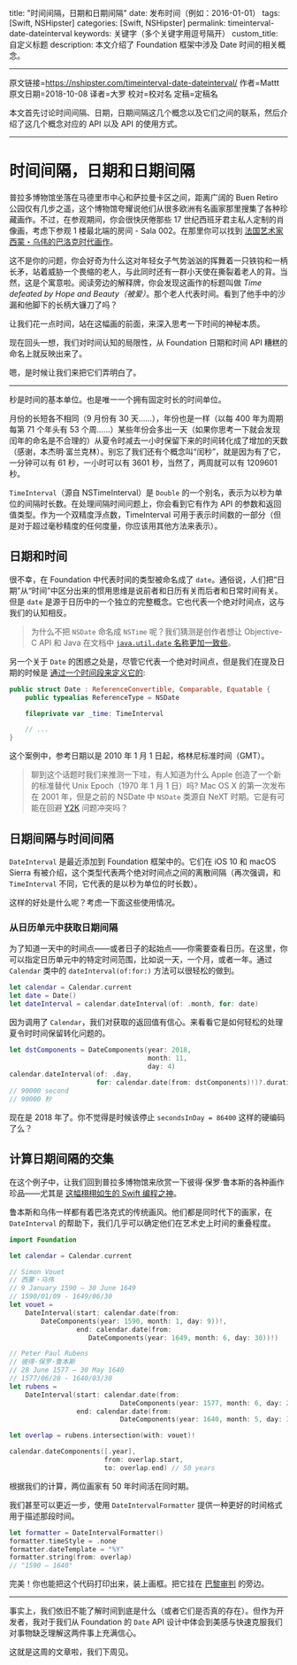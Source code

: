 title: "时间间隔，日期和日期间隔"
date: 发布时间（例如：2016-01-01）
tags: [Swift, NSHipster]
categories: [Swift, NSHipster]
permalink: timeinterval-date-dateinterval
keywords: 关键字（多个关键字用逗号隔开）
custom_title: 自定义标题
description: 本文介绍了 Foundation 框架中涉及 Date 时间的相关概念。

---
原文链接=https://nshipster.com/timeinterval-date-dateinterval/
作者=Mattt
原文日期=2018-10-08
译者=大罗
校对=校对名
定稿=定稿名

<!--此处开始正文-->

本文首先讨论时间间隔、日期，日期间隔这几个概念以及它们之间的联系，然后介绍了这几个概念对应的 API 以及 API 的使用方式。

<!--more-->

---

# 时间间隔，日期和日期间隔

普拉多博物馆坐落在马德里市中心和萨拉曼卡区之间，距离广阔的 Buen Retiro 公园仅有几步之遥，这个博物馆夸耀说他们从很多欧洲有名画家那里搜集了各种珍藏画作。不过，在参观期间，你会很快厌倦那些 17 世纪西班牙君主私人定制的肖像画，考虑下参观 1 楼最北端的房间 - Sala 002。在那里你可以找到 [法国艺术家西蒙・乌伟的巴洛克时代画作](https://www.museodelprado.es/en/the-collection/art-work/time-defeated-by-hope-and-beauty/ebaeb191-f3ff-43b1-9207-fb36a3e5ad5a)。

这不是你的问题，你会好奇为什么这对年轻女子气势汹汹的挥舞着一只铁钩和一柄长矛，站着威胁一个畏缩的老人，与此同时还有一群小天使在撕裂着老人的背。当然，这是个寓意啦。阅读旁边的解释牌，你会发现这画作的标题叫做 *Time defeated by Hope and Beauty（被爱）*。那个老人代表时间。看到了他手中的沙漏和他脚下的长柄大镰刀了吗？

让我们花一点时间，站在这幅画的前面，来深入思考一下时间的神秘本质。

现在回头一想，我们对时间认知的局限性，从 Foundation 日期和时间 API 糟糕的命名上就反映出来了。

嗯，是时候让我们来把它们弄明白了。

***

秒是时间的基本单位。也是唯一一个拥有固定时长的时间单位。

月份的长短各不相同（9 月份有 30 天……），年份也是一样（以每 400 年为周期每第 71 个年头有 53 个周……）某些年份会多出一天（如果你思考一下就会发现闰年的命名是不合理的）从夏令时减去一小时保留下来的时间转化成了增加的天数（感谢，本杰明·富兰克林）。别忘了我们还有个概念叫“闰秒”，就是因为有了它，一分钟可以有 61 秒，一小时可以有 3601 秒，当然了，两周就可以有 1209601 秒。

`TimeInterval`（源自 NSTimeInterval）是 `Double` 的一个别名，表示为以秒为单位的间隔时长数。在处理间隔时间问题上，你会看到它有作为 API 的参数和返回值类型。作为一个双精度浮点数，TimeInterval 可用于表示时间数的一部分（但是对于超过毫秒精度的任何度量，你应该用其他方法来表示）。

## 日期和时间

很不幸，在 Foundation 中代表时间的类型被命名成了 `date`。通俗说，人们把“日期”从“时间”中区分出来的惯用思维是说前者和日历有关而后者和日常时间有关。但是 `date` 是源于日历中的一个独立的完整概念。它也代表一个绝对时间点，这与我们的认知相反。

>为什么不把 `NSDate` 命名成 `NSTime` 呢？我们猜测是创作者想让 Objective-C API 和 Java 在文档中 [`java.util.date` 名称更加一致些](https://docs.oracle.com/javase/7/docs/api/java/util/Date.html)。

另一个关于 `Date` 的困惑之处是，尽管它代表一个绝对时间点，但是我们在提及日期的时候是 [通过一个时间段来定义它的](https://github.com/apple/swift-corelibs-foundation/blob/master/Foundation/Date.swift#L17-L20):

```swift
public struct Date : ReferenceConvertible, Comparable, Equatable {
    public typealias ReferenceType = NSDate

    fileprivate var _time: TimeInterval

    // ...
}
```

这个案例中，参考日期以是 2010 年 1 月 1 日起，格林尼标准时间（GMT）。

> 聊到这个话题时我们来推测一下哇，有人知道为什么 Apple 创造了一个新的标准替代 Unix Epoch（1970 年 1 月 1 日）吗? Mac OS X 的第一次发布在 2001 年，但是之前的 NSDate 中 `NSDate` 类源自 NeXT 时期。它是有可能在回避 [Y2K](https://en.wikipedia.org/wiki/Year_2000_problem) 问题冲突吗？ 

## 日期间隔与时间间隔

`DateInterval` 是最近添加到 Foundation 框架中的。它们在 iOS 10 和 macOS Sierra 有被介绍，这个类型代表两个绝对时间点之间的离散间隔（再次强调，和 `TimeInterval` 不同，它代表的是以秒为单位的时长数）。

这样的好处是什么呢？考虑一下面这些使用情况。

### 从日历单元中获取日期间隔

为了知道一天中的时间点——或者日子的起始点——你需要查看日历。在这里，你可以指定日历单元中的特定时间范围，比如说一天，一个月，或者一年。通过 `Calendar` 类中的 `dateInterval(of:for:)` 方法可以很轻松的做到。

```swift
let calendar = Calendar.current
let date = Date()
let dateInterval = calendar.dateInterval(of: .month, for: date)
```

因为调用了 `Calendar`，我们对获取的返回值有信心。来看看它是如何轻松的处理夏令时时间保留转化问题的。

```swift
let dstComponents = DateComponents(year: 2018,
                                   month: 11,
                                   day: 4)
calendar.dateInterval(of: .day,
                      for: calendar.date(from: dstComponents)!)?.duration
// 90000 second
// 90000 秒
```

现在是 2018 年了。你不觉得是时候该停止 `secondsInDay = 86400` 这样的硬编码了么？

## 计算日期间隔的交集

在这个例子中，让我们回到普拉多博物馆来欣赏一下彼得·保罗·鲁本斯的各种画作珍品——尤其是 [这幅栩栩如生的 Swift 编程之神](https://www.museodelprado.es/coleccion/obra-de-arte/eolo/e447dadb-b93f-4ce5-84e9-e6ae1d95c6cd)。

鲁本斯和乌伟一样都有着巴洛克式的传统画风。他们都是同时代下的画家，在 `DateInterval` 的帮助下，我们几乎可以确定他们在艺术史上时间的重叠程度。

```swift
import Foundation

let calendar = Calendar.current

// Simon Vouet
// 西蒙・乌伟
// 9 January 1590 – 30 June 1649
// 1590/01/09 - 1649/06/30
let vouet =
    DateInterval(start: calendar.date(from:
        DateComponents(year: 1590, month: 1, day: 9))!,
                 end: calendar.date(from:
                    DateComponents(year: 1649, month: 6, day: 30))!)

// Peter Paul Rubens
// 彼得·保罗·鲁本斯
// 28 June 1577 – 30 May 1640
// 1577/06/28 - 1640/03/30
let rubens =
    DateInterval(start: calendar.date(from:
                            DateComponents(year: 1577, month: 6, day: 28))!,
                 end: calendar.date(from:
                            DateComponents(year: 1640, month: 5, day: 30))!)

let overlap = rubens.intersection(with: vouet)!

calendar.dateComponents([.year],
                        from: overlap.start,
                        to: overlap.end) // 50 years 
```

根据我们的计算，两位画家有 50 年时间活在同时期。

我们甚至可以更近一步，使用 `DateIntervalFormatter` 提供一种更好的时间格式用于描述那段时间。

```swift
let formatter = DateIntervalFormatter()
formatter.timeStyle = .none
formatter.dateTemplate = "%Y"
formatter.string(from: overlap)
// "1590 – 1640"
```

完美！你也能把这个代码打印出来，装上画框。把它挂在 [巴黎审判](https://www.museodelprado.es/en/the-collection/art-work/the-judgement-of-paris/f8b061e1-8248-42ae-81f8-6acb5b1d5a0a) 的旁边。

---

事实上，我们依旧不能了解时间到底是什么（或者它们是否真的存在）。但作为开发者，我对于我们从 Foundation 的 `Date` API 设计中体会到美感与快速克服我们对事物缺乏理解这两件事上充满信心。

这就是这周的文章啦，我们下周见。

